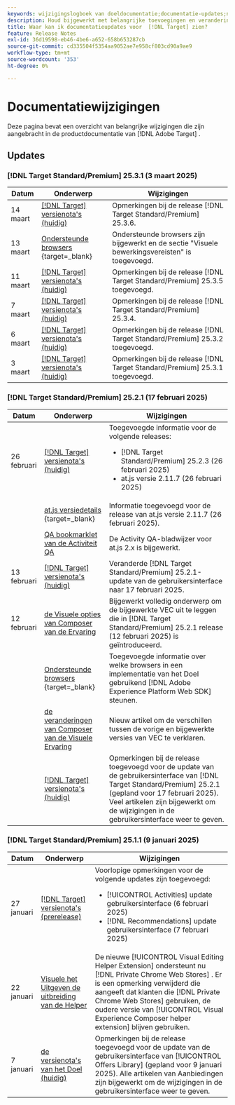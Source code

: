 ```yaml
---
keywords: wijzigingslogboek van doeldocumentatie;documentatie-updates;nieuwe onderwerpen;bewerkingen;updates;wijzigingen
description: Houd bijgewerkt met belangrijke toevoegingen en veranderingen in de  [!DNL Adobe Target]  documentatie.
title: Waar kan ik documentatieupdates voor  [!DNL Target] zien?
feature: Release Notes
exl-id: 36d19598-eb46-4be6-a652-658b653287cb
source-git-commit: cd335504f5354aa9052ae7e958cf803cd90a9ae9
workflow-type: tm+mt
source-wordcount: '353'
ht-degree: 0%

---
```


# Documentatiewijzigingen

Deze pagina bevat een overzicht van belangrijke wijzigingen die zijn aangebracht in de productdocumentatie van [!DNL Adobe Target] .

## Updates

### [!DNL Target Standard/Premium] 25.3.1 (3 maart 2025)

| Datum | Onderwerp | Wijzigingen |
|--- |--- |--- |
| 14 maart | [[!DNL Target]  versienota&#39;s (huidig) ](/help/main/r-release-notes/release-notes.md) | Opmerkingen bij de release [!DNL Target Standard/Premium] 25.3.6. |
| 13 maart | [ Ondersteunde browsers ](https://experienceleague.adobe.com/en/docs/target-dev/developer/implementation/supported-browsers) {target=_blank} | Ondersteunde browsers zijn bijgewerkt en de sectie &quot;Visuele bewerkingsvereisten&quot; is toegevoegd. |
| 11 maart | [[!DNL Target]  versienota&#39;s (huidig) ](/help/main/r-release-notes/release-notes.md) | Opmerkingen bij de release [!DNL Target Standard/Premium] 25.3.5 toegevoegd. |
| 7 maart | [[!DNL Target]  versienota&#39;s (huidig) ](/help/main/r-release-notes/release-notes.md) | Opmerkingen bij de release [!DNL Target Standard/Premium] 25.3.4. |
| 6 maart | [[!DNL Target]  versienota&#39;s (huidig) ](/help/main/r-release-notes/release-notes.md) | Opmerkingen bij de release [!DNL Target Standard/Premium] 25.3.2 toegevoegd. |
| 3 maart | [[!DNL Target]  versienota&#39;s (huidig) ](/help/main/r-release-notes/release-notes.md) | Opmerkingen bij de release [!DNL Target Standard/Premium] 25.3.1 toegevoegd. |


### [!DNL Target Standard/Premium] 25.2.1 (17 februari 2025)

| Datum | Onderwerp | Wijzigingen |
|--- |--- |--- |
| 26 februari | [[!DNL Target]  versienota&#39;s (huidig) ](/help/main/r-release-notes/release-notes.md) | Toegevoegde informatie voor de volgende releases:<ul><li>[!DNL Target Standard/Premium] 25.2.3 (26 februari 2025)</li><li>at.js versie 2.11.7 (26 februari 2025)</li></ul> |
|  | [ at.js versiedetails ](https://experienceleague.adobe.com/en/docs/target-dev/developer/client-side/at-js-implementation/target-atjs-versions) {target=_blank} | Informatie toegevoegd voor de release van at.js versie 2.11.7 (26 februari 2025). |
|  | [ QA bookmarklet van de Activiteit QA ](/help/main/c-activities/c-activity-qa/activity-qa-bookmark.md) | De Activity QA-bladwijzer voor at.js 2.x is bijgewerkt. |
| 13 februari | [[!DNL Target]  versienota&#39;s (huidig) ](/help/main/r-release-notes/release-notes.md) | Veranderde [!DNL Target Standard/Premium] 25.2.1-update van de gebruikersinterface naar 17 februari 2025. |
| 12 februari | [ de Visuele opties van Composer van de Ervaring ](/help/main/c-experiences/c-visual-experience-composer/viztarget-options.md) | Bijgewerkt volledig onderwerp om de bijgewerkte VEC uit te leggen die in [!DNL Target Standard/Premium] 25.2.1 release (12 februari 2025) is geïntroduceerd. |
|  | [ Ondersteunde browsers ](https://experienceleague.adobe.com/en/docs/target-dev/developer/implementation/supported-browsers) {target=_blank} | Toegevoegde informatie over welke browsers in een implementatie van het Doel gebruikend [!DNL Adobe Experience Platform Web SDK] steunen. |
|  | [ de veranderingen van Composer van de Visuele Ervaring ](/help/main/c-experiences/c-visual-experience-composer/vec-changes.md) | Nieuw artikel om de verschillen tussen de vorige en bijgewerkte versies van VEC te verklaren. |
|  | [[!DNL Target]  versienota&#39;s (huidig) ](/help/main/r-release-notes/release-notes.md) | Opmerkingen bij de release toegevoegd voor de update van de gebruikersinterface van [!DNL Target Standard/Premium] 25.2.1 (gepland voor 17 februari 2025). Veel artikelen zijn bijgewerkt om de wijzigingen in de gebruikersinterface weer te geven. |

### [!DNL Target Standard/Premium] 25.1.1 (9 januari 2025)

| Datum | Onderwerp | Wijzigingen |
|--- |--- |--- |
| 27 januari | [[!DNL Target]  versienota&#39;s (prerelease) ](/help/main/r-release-notes/target-release-notes.md) | Voorlopige opmerkingen voor de volgende updates zijn toegevoegd: <ul><li>[!UICONTROL Activities] update gebruikersinterface (6 februari 2025)</li><li>[!DNL Recommendations] update gebruikersinterface (7 februari 2025)</li></ul> |
| 22 januari | [ Visuele het Uitgeven de uitbreiding van de Helper ](/help/main/c-experiences/c-visual-experience-composer/r-troubleshoot-composer/visual-editing-helper-extension.md) | De nieuwe [!UICONTROL Visual Editing Helper Extension] ondersteunt nu [!DNL Private Chrome Web Stores] . Er is een opmerking verwijderd die aangeeft dat klanten die [!DNL Private Chrome Web Stores] gebruiken, de oudere versie van [!UICONTROL Visual Experience Composer helper extension] blijven gebruiken. |
| 7 januari | [ de versienota&#39;s van het Doel (huidig) ](/help/main/r-release-notes/release-notes.md) | Opmerkingen bij de release toegevoegd voor de update van de gebruikersinterface van [!UICONTROL Offers Library] (gepland voor 9 januari 2025). Alle artikelen van Aanbiedingen zijn bijgewerkt om de wijzigingen in de gebruikersinterface weer te geven. |